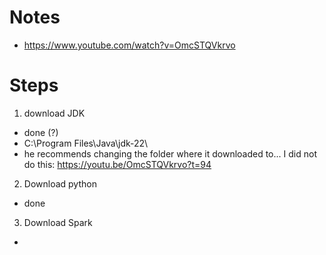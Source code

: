 # Notes

- https://www.youtube.com/watch?v=OmcSTQVkrvo

# Steps

1. download JDK

- done (?)
- C:\Program Files\Java\jdk-22\
- he recommends changing the folder where it downloaded to... I did not do this: https://youtu.be/OmcSTQVkrvo?t=94

2. Download python

- done

3. Download Spark

-
